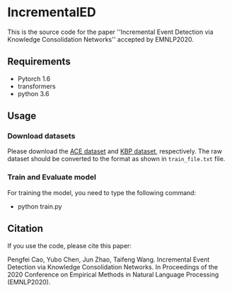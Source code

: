 # IncrementalED
This is the source code for the paper ''Incremental Event Detection via Knowledge Consolidation Networks'' accepted by EMNLP2020.
## Requirements
  * Pytorch 1.6
  * transformers
  * python 3.6
## Usage
### Download datasets
Please download the [ACE dataset](https://catalog.ldc.upenn.edu/LDC2006T06) and [KBP dataset](https://tac.nist.gov/2017/KBP/data.html), respectively. The raw dataset should be converted to the format as shown in `train_file.txt` file.
### Train and Evaluate model
For training the model, you need to type the following command:
 * python train.py

## Citation
If you use the code, please cite this paper:

Pengfei Cao, Yubo Chen, Jun Zhao, Taifeng Wang. Incremental Event Detection via Knowledge Consolidation Networks. In Proceedings of the 2020 Conference on Empirical Methods in Natural Language Processing (EMNLP2020).
